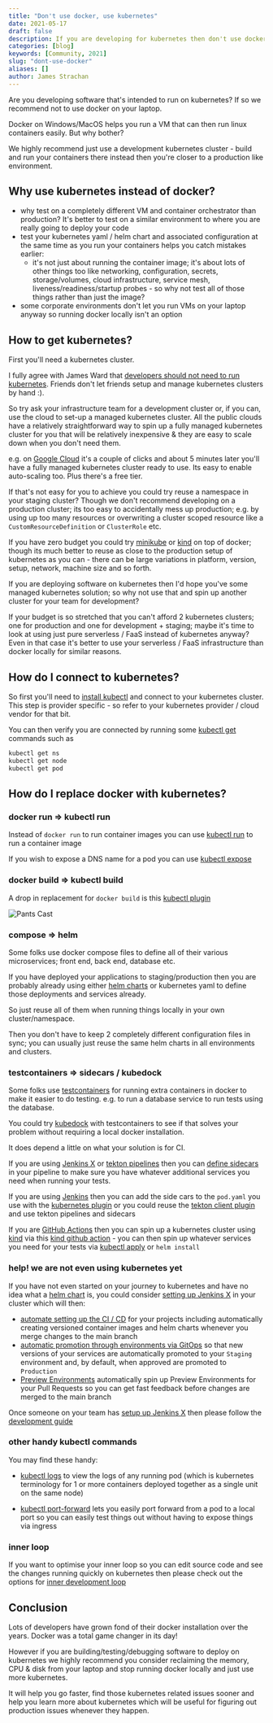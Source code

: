 ```yaml
---
title: "Don't use docker, use kubernetes"
date: 2021-05-17
draft: false
description: If you are developing for kubernetes then don't use docker locally
categories: [blog]
keywords: [Community, 2021]
slug: "dont-use-docker"
aliases: []
author: James Strachan
---
```

 
Are you developing software that's intended to run on kubernetes? If so we recommend not to use docker on your laptop.

Docker on Windows/MacOS helps you run a VM that can then run linux containers easily. But why bother?

We highly recommend just use a development kubernetes cluster - build and run your containers there instead then you're closer to a production like environment. 

## Why use kubernetes instead of docker?

* why test on a completely different VM and container orchestrator than production? It's better to test on a similar environment to where you are really going to deploy your code
* test your kubernetes yaml / helm chart and associated configuration at the same time as you run your containers helps you catch mistakes earlier:
    * it's not just about running the container image; it's about lots of other things too like networking, configuration, secrets, storage/volumes, cloud infrastructure, service mesh, liveness/readiness/startup probes - so why not test all of those things rather than just the image?
* some corporate environments don't let you run VMs on your laptop anyway so running docker locally isn't an option

## How to get kubernetes?

First you'll need a kubernetes cluster.
 
I fully agree with James Ward that [developers should not need to run kubernetes](https://twitter.com/_JamesWard/status/1393270529474408450?s=20). Friends don't let friends setup and manage kubernetes clusters by hand :). 

So try ask your infrastructure team for a development cluster or, if you can, use the cloud to set-up a managed kubernetes cluster. All the public clouds have a relatively straightforward way to spin up a fully managed kubernetes cluster for you that will be relatively inexpensive & they are easy to scale down when you don't need them. 

e.g. on [Google Cloud](https://cloud.google.com/kubernetes-engine) it's a couple of clicks and about 5 minutes later you'll have a fully managed kubernetes cluster ready to use. Its easy to enable auto-scaling too. Plus there's a free tier. 

If that's not easy for you to achieve you could try reuse a namespace in your staging cluster? Though we don't recommend developing on a production cluster; its too easy to accidentally mess up production; e.g. by using up too many resources or overwriting a cluster scoped resource like a `CustomResourceDefinition` or `ClusterRole` etc.

If you have zero budget you could try [minikube](https://minikube.sigs.k8s.io/docs/start/) or [kind](https://kind.sigs.k8s.io/docs/user/quick-start/) on top of docker; though its much better to reuse as close to the production setup of kubernetes as you can - there can be large variations in platform, version, setup, network, machine size and so forth.

If you are deploying software on kubernetes then I'd hope you've some managed kubernetes solution; so why not use that and spin up another cluster for your team for development?

If your budget is so stretched that you can't afford 2 kubernetes clusters; one for production and one for development + staging; maybe it's time to look at using just pure serverless / FaaS instead of kubernetes anyway? Even in that case it's better to use your serverless / FaaS infrastructure than docker locally for similar reasons.  
         
## How do I connect to kubernetes?

So first you'll need to [install kubectl](https://kubernetes.io/docs/tasks/tools/) and connect to your kubernetes cluster. This step is provider specific - so refer to your kubernetes provider / cloud vendor for that bit.

You can then verify you are connected by running some [kubectl get](https://kubernetes.io/docs/reference/generated/kubectl/kubectl-commands#get) commands such as

```bash 
kubectl get ns
kubectl get node
kubectl get pod
```


## How do I replace docker with kubernetes?

### docker run => kubectl run 

Instead of `docker run` to run container images you can use [kubectl run](https://kubernetes.io/docs/reference/generated/kubectl/kubectl-commands#run) to run a container image

If you wish to expose a DNS name for a pod you can use [kubectl expose](https://kubernetes.io/docs/reference/generated/kubectl/kubectl-commands#expose)

### docker build => kubectl build

A drop in replacement for `docker build` is this [kubectl plugin](https://github.com/vmware-tanzu/buildkit-cli-for-kubectl#buildkit-cli-for-kubectl)

![Pants Cast](https://raw.githubusercontent.com/vmware-tanzu/buildkit-cli-for-kubectl/main/docs/pants-cast.svg)

### compose => helm 

Some folks use docker compose files to define all of their various microservices; front end, back end, database etc.

If you have deployed your applications to staging/production then you are probably already using either [helm charts](https://helm.sh/) or kubernetes yaml to define those deployments and services already.

So just reuse all of them when running things locally in your own cluster/namespace.
                                                                                     
Then you don't have to keep 2 completely different configuration files in sync; you can usually just reuse the same helm charts in all environments and clusters.
  

### testcontainers => sidecars / kubedock

Some folks use [testcontainers](https://www.testcontainers.org/) for running extra containers in docker to make it easier to do testing. e.g. to run a database service to run tests using the database.

You could try [kubedock](https://github.com/joyrex2001/kubedock) with testcontainers to see if that solves your problem without requiring a local docker installation.

It does depend a little on what your solution is for CI. 

If you are using [Jenkins X](https://jenkins-x.io/v3) or [tekton pipelines](https://github.com/tektoncd/pipeline) then you can [define sidecars](https://github.com/tektoncd/pipeline/blob/main/docs/taskruns.md#specifying-sidecars) in your pipeline to make sure you have whatever additional services you need when running your tests.

If you are using [Jenkins](https://www.jenkins.io/) then you can add the side cars to the `pod.yaml` you use with the [kubernetes plugin](https://plugins.jenkins.io/kubernetes/) or you could reuse the [tekton client plugin](https://www.jenkins.io/blog/2021/04/21/tekton-plugin/) and use tekton pipelines and sidecars 

If you are [GitHub Actions](https://github.com/features/actions) then you can spin up a kubernetes cluster using [kind](https://kind.sigs.k8s.io/) via this [kind github action](https://github.com/marketplace/actions/kind-kubernetes-in-docker-action) - you can then spin up whatever services you need for your tests via [kubectl apply](https://kubernetes.io/docs/reference/generated/kubectl/kubectl-commands#apply) or `helm install`


### help! we are not even using kubernetes yet

If you have not even started on your journey to kubernetes and have no idea what a [helm chart](https://helm.sh/) is, you could consider [setting up Jenkins X](https://jenkins-x.io/v3/admin/) in your cluster which will then: 

* [automate setting up the CI / CD](/v3/develop/create-project/) for your projects including automatically creating versioned container images and helm charts whenever you merge changes to the main branch
* [automatic promotion through environments via GitOps](https://jenkins-x.io/v3/develop/environments/promotion/) so that new versions of your services are automatically promoted to your `Staging` environment and, by default, when approved are promoted to `Production`
* [Preview Environments](https://jenkins-x.io/v3/develop/environments/preview/) automatically spin up Preview Environments for your Pull Requests so you can get fast feedback before changes are merged to the main branch
    
Once someone on your team has [setup up Jenkins X](https://jenkins-x.io/v3/admin/) then please follow the [development guide](/v3/develop/developing/)
          

### other handy kubectl commands

You may find these handy:

* [kubectl logs](https://kubernetes.io/docs/reference/generated/kubectl/kubectl-commands#logs) to view the logs of any running pod (which is kubernetes terminology for 1 or more containers deployed together as a single unit on the same node)

* [kubectl port-forward](https://kubernetes.io/docs/reference/generated/kubectl/kubectl-commands#port-forward) lets you easily port forward from a pod to a local port so you can easily test things out without having to expose things via ingress
                                                                                                    

### inner loop

If you want to optimise your inner loop so you can edit source code and see the changes running quickly on kubernetes then please check out the options for [inner development loop](/v3/develop/pipelines/inner-loop/)


## Conclusion

Lots of developers have grown fond of their docker installation over the years. Docker was a total game changer in its day!

However if you are building/testing/debugging software to deploy on kubernetes we highly recommend you consider reclaiming the memory, CPU & disk from your laptop and stop running docker locally and just use more kubernetes. 

It will help you go faster, find those kubernetes related issues sooner and help you learn more about kubernetes which will be useful for figuring out production issues whenever they happen. 


